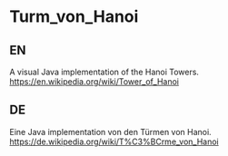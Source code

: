 # Turm_von_Hanoi
## EN
A visual Java implementation of the Hanoi Towers.
https://en.wikipedia.org/wiki/Tower_of_Hanoi
## DE
Eine Java implementation von den Türmen von Hanoi.
https://de.wikipedia.org/wiki/T%C3%BCrme_von_Hanoi
